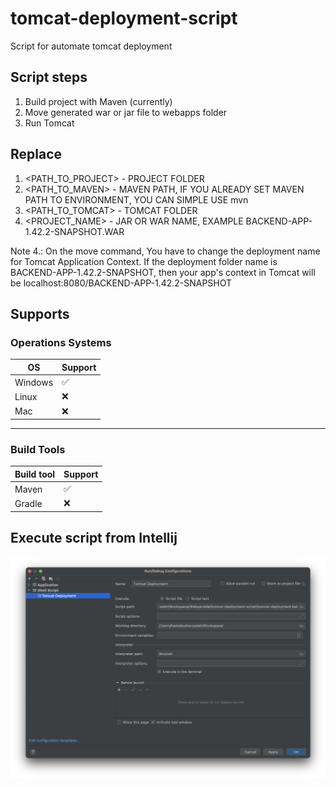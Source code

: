 # tomcat-deployment-script
Script for automate tomcat deployment 

## Script steps
1. Build project with Maven (currently)
2. Move generated war or jar file to webapps folder
3. Run Tomcat

## Replace 
1. <PATH_TO_PROJECT> - PROJECT FOLDER
2. <PATH_TO_MAVEN> - MAVEN PATH, IF YOU ALREADY SET MAVEN PATH TO ENVIRONMENT, YOU CAN SIMPLE USE mvn
3. <PATH_TO_TOMCAT> - TOMCAT FOLDER
4. <PROJECT_NAME> - JAR OR WAR NAME, EXAMPLE BACKEND-APP-1.42.2-SNAPSHOT.WAR

Note 4.: On the move command, You have to change the deployment name for Tomcat Application Context. If the deployment folder name is BACKEND-APP-1.42.2-SNAPSHOT, then your app's context in Tomcat will be localhost:8080/BACKEND-APP-1.42.2-SNAPSHOT

## Supports
### Operations Systems
| OS | Support |
| --- | --- |
| Windows | ✅ |
| Linux | ❌ |
| Mac | ❌ |

-----

### Build Tools
| Build tool | Support |
| --- | --- |
| Maven | ✅ |
| Gradle | ❌ |


## Execute script from Intellij

![Execute script from Intellij](/images/intellij-execute-script.png)